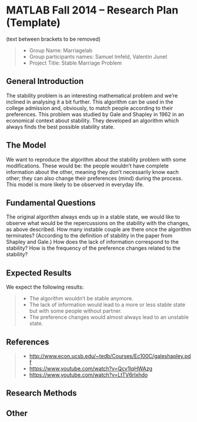 ﻿# MATLAB Fall 2014 – Research Plan (Template)
(text between brackets to be removed)

> * Group Name: Marriagelab
> * Group participants names: Samuel Imfeld, Valentin Junet
> * Project Title: Stable Marriage Problem

## General Introduction

The stability problem is an interesting mathematical problem and we’re inclined in analysing it a bit further. This algorithm can be used in the college admission and, obviously, to match people according to their preferences. This problem was studied by Gale and Shapley in 1962 in an economical context about stability. They developed an algorithm which always finds the best possible stability state.

## The Model

We want to reproduce the algorithm about the stability problem with some modifications. These would be: the people wouldn’t have complete information about the other, meaning they don’t necessarily know each other; they can also change their preferences (mind) during the process. This model is more likely to be observed in everyday life.

## Fundamental Questions

The original algorithm always ends up in a stable state, we would like to observe what would be the repercussions on the stability with the changes, as above described. How many instable couple are there once the algorithm terminates? (According to the definition of stability in the paper from Shapley and Gale.)
How does the lack of information correspond to the stability? How is the frequency of the preference changes related to the stability?



## Expected Results

We expect the following results:
> * The algorithm wouldn’t be stable anymore.
> * The lack of information would lead to a more or less stable state but with some people without partner.
> * The preference changes would almost always lead to an unstable state.



## References 

> * http://www.econ.ucsb.edu/~tedb/Courses/Ec100C/galeshapley.pdf
> * https://www.youtube.com/watch?v=Qcv1IqHWAzg
> * https://www.youtube.com/watch?v=LtTV6rIxhdo



## Research Methods




## Other


